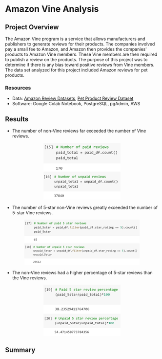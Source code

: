 # Amazon Vine Analysis
## Project Overview
The Amazon Vine program is a service that allows manufacturers and publishers to generate reviews for their products. The companies involved pay a small fee to Amazon, and Amazon then provides the companies' products to Amazon Vine members. These Vine members are then required to publish a review on the products. The purpose of this project was to determine if there is any bias toward positive reviews from Vine members. The data set analyzed for this project included Amazon reviews for pet products. 

### Resources 
- Data: [Amazon Review Datasets](https://s3.amazonaws.com/amazon-reviews-pds/tsv/index.txt), [Pet Product Review Dataset](https://s3.amazonaws.com/amazon-reviews-pds/tsv/amazon_reviews_us_Pet_Products_v1_00.tsv.gz)     
- Software: Google Colab Notebook, PostgreSQL, pgAdmin, AWS

## Results
- The number of non-Vine reviews far exceeded the number of Vine reviews.  
<p align="center" width="100%">
    <img src="Resources/paid_total.png" width="50%" height="50%">    
    <img src="Resources/unpaid_total.png" width="50%" height="50%">  
</p>

- The number of 5-star non-Vine reviews greatly exceeded the number of 5-star Vine reviews.
<p align="center" width="100%">
    <img src="Resources/paid_5star.png" width="75%" height="75%">   
    <img src="Resources/unpaid_5star.png" width="75%" height="75%">  
<p/>

- The non-Vine reviews had a higher percentage of 5-star reviews than the Vine reviews. 
<p align="center" width="100%">
    <img src="Resources/paid_percentage.png" width="50%" height="50%">    
    <img src="Resources/unpaid_percentage.png" width="50%" height="50%">   
</p>

## Summary
